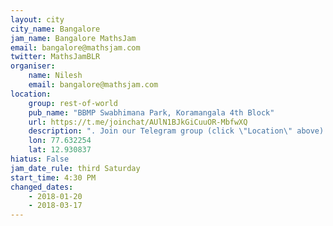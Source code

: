 ```yaml
---
layout: city                                           
city_name: Bangalore                                                               
jam_name: Bangalore MathsJam
email: bangalore@mathsjam.com
twitter: MathsJamBLR
organiser:
    name: Nilesh
    email: bangalore@mathsjam.com
location:
    group: rest-of-world
    pub_name: "BBMP Swabhimana Park, Koramangala 4th Block"
    url: https://t.me/joinchat/AUlN1BJkGiCuuOR-MbfwXQ
    description: ". Join our Telegram group (click \"Location\" above) to stay updated about date and venue"
    lon: 77.632254
    lat: 12.930837
hiatus: False
jam_date_rule: third Saturday
start_time: 4:30 PM
changed_dates:
    - 2018-01-20
    - 2018-03-17
---
```

